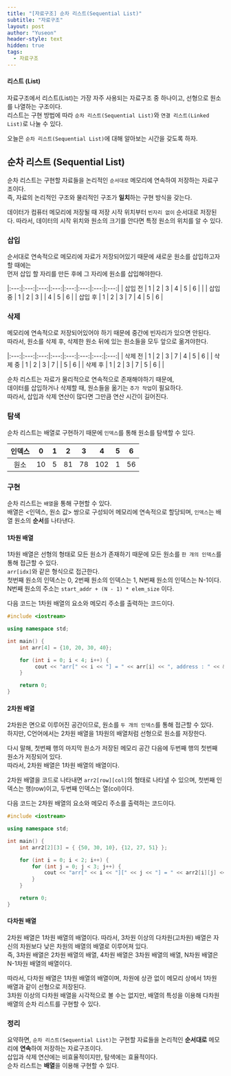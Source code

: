 ```yaml
---
title: "[자료구조] 순차 리스트(Sequential List)"
subtitle: "자료구조"
layout: post
author: "Yuseon"
header-style: text
hidden: true
tags:
  - 자료구조
---
```


#### 리스트 (List)
자료구조에서 리스트(List)는 가장 자주 사용되는 자료구조 중 하나이고, 선형으로 원소를 나열하는 구조이다.  
리스트는 구현 방법에 따라 ```순차 리스트(Sequential List)```와 ```연결 리스트(Linked List)```로 나눌 수 있다.  

오늘은 ```순차 리스트(Sequential List)```에 대해 알아보는 시간을 갖도록 하자.  

## 순차 리스트 (Sequential List)
순차 리스트는 구현할 자료들을 논리적인 ```순서대로``` 메모리에 연속하여 저장하는 자료구조이다.  
즉, 자료의 논리적인 구조와 물리적인 구조가 **일치**하는 구현 방식을 갖는다.  

데이터가 컴퓨터 메모리에 저장될 때 저장 시작 위치부터 ```빈자리 없이``` 순서대로 저장된다. 따라서, 데이터의 시작 위치와 원소의 크기를 안다면 특정 원소의 위치를 알 수 있다.  

### 삽입
순서대로 연속적으로 메모리에 자료가 저장되어있기 때문에 새로운 원소를 삽입하고자 할 때에는  
먼저 삽입 할 자리를 만든 후에 그 자리에 원소를 삽입해야한다.  

|:---:|:---:|:---:|:---:|:---:|:---:|:---:|:---:|
| 삽입 전 | 1 | 2 | 3 | 4 | 5 | 6 |   |
| 삽입 중 | 1 | 2 | 3 |   | 4 | 5 | 6 |
| 삽입 후 | 1 | 2 | 3 | 7 | 4 | 5 | 6 |


### 삭제
메모리에 연속적으로 저장되어있어야 하기 때문에 중간에 빈자리가 있으면 안된다.  
따라서, 원소를 삭제 후, 삭제한 원소 뒤에 있는 원소들을 모두 앞으로 옮겨야한다.  

|:---:|:---:|:---:|:---:|:---:|:---:|:---:|:---:|
| 삭제 전 | 1 | 2 | 3 | 7 | 4 | 5 | 6 |
| 삭제 중 | 1 | 2 | 3 | 7 |   | 5 | 6 |
| 삭제 후 | 1 | 2 | 3 | 7 | 5 | 6 |   |

순차 리스트는 자료가 물리적으로 연속적으로 존재해야하기 때문에,  
데이터를 삽입하거나 삭제할 때, 원소들을 옮기는 ```추가 작업```이 필요하다.  
따라서, 삽입과 삭제 연산이 많다면 그만큼 연산 시간이 길어진다.  

### 탐색
순차 리스트는 배열로 구현하기 때문에 ```인덱스```를 통해 원소를 탐색할 수 있다.  

| 인덱스 | 0 | 1 | 2 | 3 | 4 | 5 | 6 |
|:---:|:---:|:---:|:---:|:---:|:---:|:---:|:---:|
| 원소 | 10 | 5 | 81 | 78 | 102 | 1 | 56 |

### 구현
순차 리스트는 ```배열```을 통해 구현할 수 있다.  
배열은 <인덱스, 원소 값> 쌍으로 구성되어 메모리에 연속적으로 할당되며, ```인덱스```는 배열 원소의 **순서**를 나타낸다.  

#### 1차원 배열
1차원 배열은 선형의 형태로 모든 원소가 존재하기 때문에 모든 원소를 ```한 개의 인덱스```를 통해 접근할 수 있다.  
```arr[idx]```와 같은 형식으로 접근한다.  
첫번째 원소의 인덱스는 0, 2번째 원소의 인덱스는 1, N번째 원소의 인덱스는 N-1이다.  
N번째 원소의 주소는 ```start_addr + (N - 1) * elem_size``` 이다.  

다음 코드는 1차원 배열의 요소와 메모리 주소를 출력하는 코드이다.  

```cpp
#include <iostream>

using namespace std;

int main() {
    int arr[4] = {10, 20, 30, 40};

    for (int i = 0; i < 4; i++) {
         cout << "arr[" << i << "] = " << arr[i] << ", address : " << &arr[i] << endl;
    }

    return 0;
}
```

#### 2차원 배열
2차원은 면으로 이루어진 공간이므로, 원소를 ```두 개의 인덱스```를 통해 접근할 수 있다.  
하지만, C언어에서는 2차원 배열을 1차원의 배열처럼 선형으로 원소를 저장한다.  

다시 말해, 첫번째 행의 마지막 원소가 저장된 메모리 공간 다음에 두번째 행의 첫번째 원소가 저장되어 있다.  
따라서, 2차원 배열은 1차원 배열의 배열이다.  

2차원 배열을 코드로 나타내면 ```arr2[row][col]```의 형태로 나타낼 수 있으며, 첫번째 인덱스는 행(row)이고, 두번째 인덱스는 열(col)이다.  

다음 코드는 2차원 배열의 요소와 메모리 주소를 출력하는 코드이다.  
```cpp
#include <iostream>

using namespace std;

int main() {
    int arr2[2][3] = { {50, 30, 10}, {12, 27, 51} };

    for (int i = 0; i < 2; i++) {
        for (int j = 0; j < 3; j++) {
            cout << "arr[" << i << "][" << j << "] = " << arr2[i][j] << ", address : " << &arr2[i][j] << endl;
        }
    }

    return 0;
}
```


#### 다차원 배열
2차원 배열은 1차원 배열의 배열이다. 따라서, 3차원 이상의 다차원(고차원) 배열은 자신의 차원보다 낮은 차원의 배열의 배열로 이루어져 있다.  
즉, 3차원 배열은 2차원 배열의 배열, 4차원 배열은 3차원 배열의 배열, N차원 배열은 N-1차원 배열의 배열이다.  

따라서, 다차원 배열은 1차원 배열의 배열이며, 차원에 상관 없이 메모리 상에서 1차원 배열과 같이 선형으로 저장된다.  
3차원 이상의 다차원 배열을 시각적으로 볼 수는 없지만, 배열의 특성을 이용해 다차원 배열의 순차 리스트를 구현할 수 있다.  

### 정리
요약하면, ```순차 리스트(Sequential List)```는 구현할 자료들을 논리적인 **순서대로** 메모리에 **연속**하여 저장하는 자료구조이다.  
삽입과 삭제 연산에는 비효율적이지만, 탐색에는 효율적이다.  
순차 리스트는 **배열**을 이용해 구현할 수 있다.  
<br>
